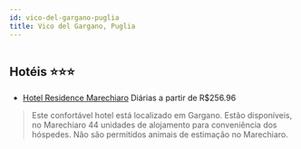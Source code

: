 ```yaml
---
id: vico-del-gargano-puglia
title: Vico del Gargano, Puglia
---
```


<center><img src="http://photos.hotelbeds.com/giata/27/270988/270988a_hb_a_001.jpg" alt="" /></center>


## Hotéis ⭐️⭐️⭐️

-    [Hotel Residence Marechiaro](https://www.hurb.com/aud/https://www.hurb.com/hoteis/vico-del-gargano/hotel-residence-marechiaro-JNP-JP262860?cmp=18055) Diárias a partir de R$256.96
   > Este confortável hotel está localizado em Gargano. Estão disponíveis, no Marechiaro 44 unidades de alojamento para conveniência dos hóspedes. Não são permitidos animais de estimação no Marechiaro. 

